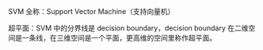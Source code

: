 SVM 全称：Support Vector Machine（支持向量机）

超平面：SVM 中的分界线是 decision boundary，decision boundary 在二维空间是一条线，在三维空间是一个平面，更高维的空间里称作超平面。

